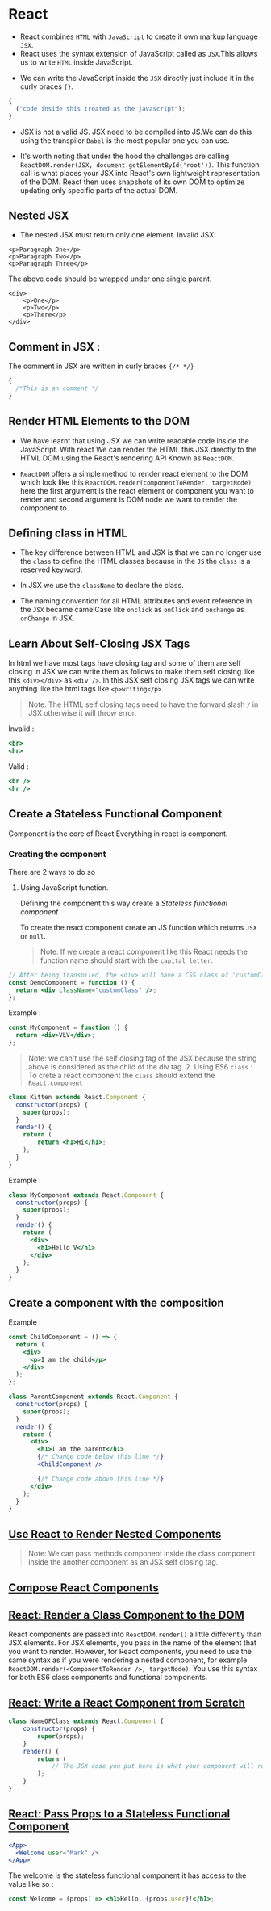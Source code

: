 # React

- React combines `HTML` with `JavaScript` to create it own markup language `JSX`.
- React uses the syntax extension of JavaScript called as `JSX`.This allows us to write `HTML` inside JavaScript.

* We can write the JavaScript inside the `JSX` directly just include it in the curly braces `{}`.

```jsx
{
  ("code inside this treated as the javascript");
}
```

- JSX is not a valid JS. JSX need to be compiled into JS.We can do this using the transpiler `Babel` is the most popular one you can use.

- It's worth noting that under the hood the challenges are calling `ReactDOM.render(JSX, document.getElementById('root'))`. This function call is what places your JSX into React's own lightweight representation of the DOM. React then uses snapshots of its own DOM to optimize updating only specific parts of the actual DOM.

## Nested JSX

- The nested JSX must return only one element.
  Invalid JSX:

```JSX
<p>Paragraph One</p>
<p>Paragraph Two</p>
<p>Paragraph Three</p>
```

The above code should be wrapped under one single parent.

```JSX
<div>
    <p>One</p>
    <p>Two</p>
    <p>There</p>
</div>
```

## Comment in JSX :

The comment in JSX are written in curly braces `{/* */}`

```jsx
{
  /*This is an comment */
}
```

## Render HTML Elements to the DOM

- We have learnt that using JSX we can write readable code inside the JavaScript. With react We can render the HTML this JSX directly to the HTML DOM using the React's rendering API Known as `ReactDOM`.

- `ReactDOM` offers a simple method to render react element to the DOM which look like this `ReactDOM.render(componentToRender, targetNode)` here the first argument is the react element or component you want to render and second argument is DOM node we want to render the component to.

## Defining class in HTML

- The key difference between HTML and JSX is that we can no longer use the `class` to define the HTML classes because in the `JS` the `class` is a reserved keyword.

- In JSX we use the `className` to declare the class.

* The naming convention for all HTML attributes and event reference in the `JSX` became camelCase like `onclick` as `onClick` and `onchange` as `onChange` in JSX.

## Learn About Self-Closing JSX Tags

In html we have most tags have closing tag and some of them are self closing in JSX we can write them as follows to make them self closing like this `<div></div>` as `<div />`. In this JSX self closing JSX tags we can write anything like the html tags like `<p>writing</p>`.

> Note: The HTML self closing tags need to have the forward slash `/` in JSX otherwise it will throw error.

Invalid :

```jsx
<br>
<hr>
```

Valid :

```jsx
<br />
<hr />
```

## Create a Stateless Functional Component

Component is the core of React.Everything in react is component.

### Creating the component

There are 2 ways to do so

1. Using JavaScript function.

   Defining the component this way create a _Stateless functional component_

   To create the react component create an JS function which returns `JSX` or `null`.

   > Note: If we create a react component like this React needs the function name should start with the `capital letter`.

```jsx
// After being transpiled, the <div> will have a CSS class of 'customClass'
const DemoComponent = function () {
  return <div className="customClass" />;
};
```

Example :

```jsx
const MyComponent = function () {
  return <div>VLV</div>;
};
```

> Note: we can't use the self closing tag of the JSX because the string above is considered as the child of the div tag. 2. Using ES6 `class` :
> To crete a react component the `class` should extend the `React.component`

```jsx
class Kitten extends React.Component {
  constructor(props) {
    super(props);
  }
  render() {
    return (
        return <h1>Hi</h1>;
    );
  }
}
```

Example :

```jsx
class MyComponent extends React.Component {
  constructor(props) {
    super(props);
  }
  render() {
    return (
      <div>
        <h1>Hello V</h1>
      </div>
    );
  }
}
```

## Create a component with the composition

Example :

```jsx
const ChildComponent = () => {
  return (
    <div>
      <p>I am the child</p>
    </div>
  );
};

class ParentComponent extends React.Component {
  constructor(props) {
    super(props);
  }
  render() {
    return (
      <div>
        <h1>I am the parent</h1>
        {/* Change code below this line */}
        <ChildComponent />

        {/* Change code above this line */}
      </div>
    );
  }
}
```

## [Use React to Render Nested Components](https://www.freecodecamp.org/learn/front-end-libraries/react/use-react-to-render-nested-components)

> Note: We can pass methods component inside the class component inside the another component as an JSX self closing tag.

## [Compose React Components](https://www.freecodecamp.org/learn/front-end-libraries/react/compose-react-components)

## [React: Render a Class Component to the DOM](https://www.freecodecamp.org/learn/front-end-libraries/react/render-a-class-component-to-the-dom)

React components are passed into `ReactDOM.render()` a little differently than JSX elements. For JSX elements, you pass in the name of the element that you want to render. However, for React components, you need to use the same syntax as if you were rendering a nested component, for example `ReactDOM.render(<ComponentToRender />, targetNode)`. You use this syntax for both ES6 class components and functional components.

## [React: Write a React Component from Scratch](https://www.freecodecamp.org/learn/front-end-libraries/react/write-a-react-component-from-scratch)

```jsx
class NameOFClass extends React.Component {
    constructor(props) {
        super(props);
    }
    render() {
        return (
            // The JSX code you put here is what your component will render
        );
    }
}
```

## [React: Pass Props to a Stateless Functional Component](https://www.freecodecamp.org/learn/front-end-libraries/react/pass-props-to-a-stateless-functional-component)

```jsx
<App>
  <Welcome user="Mark" />
</App>
```

The welcome is the stateless functional component it has access to the value like so :

```jsx
const Welcome = (props) => <h1>Hello, {props.user}!</h1>;
```
